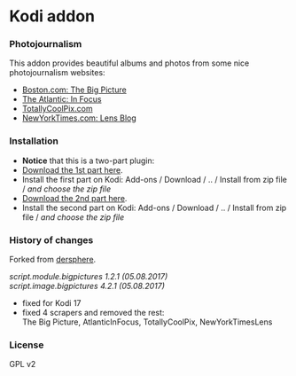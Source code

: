 # Kodi addon

### Photojournalism

This addon provides beautiful albums and photos from some nice photojournalism websites:   

- [Boston.com: The Big Picture](https://www.bostonglobe.com/news/bigpicture)
- [The Atlantic: In Focus](https://www.theatlantic.com/infocus/)
- [TotallyCoolPix.com](https://totallycoolpix.com)
- [NewYorkTimes.com: Lens Blog](https://lens.blogs.nytimes.com/)

### Installation

* **Notice** that this is a two-part plugin:
* [Download the 1st part here](https://github.com/idleloop-github/script.module.bigpictures/releases/download/v1.2.1/script.module.bigpictures-1.2.1.zip).   
* Install the first part on Kodi:  Add-ons / Download / .. / Install from zip file / *and choose the zip file*   
* [Download the 2nd part here](https://github.com/idleloop-github/script.image.bigpictures/releases/download/v4.2.1/script.image.bigpictures-4.2.1.zip).   
* Install the second part on Kodi: Add-ons / Download / .. / Install from zip file / *and choose the zip file*   

### History of changes

Forked from [dersphere](https://github.com/dersphere/script.image.bigpictures/tree/master).   

*script.module.bigpictures 1.2.1 (05.08.2017)*   
*script.image.bigpictures  4.2.1 (05.08.2017)*   

- fixed for Kodi 17
- fixed 4 scrapers and removed the rest:   
  The Big Picture, AtlanticInFocus, TotallyCoolPix, NewYorkTimesLens

### License

GPL v2
